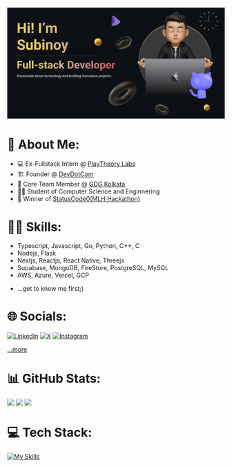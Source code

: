 ![GitHub Banner](banner.png)



# 💫 About Me:
- 💻 Ex-Fullstack Intern @ [PlayTheory Labs](https://playtheory.xyz)
- 🏗️ Founder @ [DevDotCom](https://www.devdotcom.tech/)
- 👥 Core Team Member @ [GDG Kolkata](https://gdg.community.dev/gdg-kolkata/)
- 🧑‍🎓 Student of Computer Science and Enginnering
- 🥇 Winner of [StatusCode0(MLH Hackathon)](https://devfolio.co/statuscode0/dashboard)

# 🤹‍♂️ Skills:
- Typescript, Javascript, Go, Python, C++, C
- Nodejs, Flask 
- Nextjs, Reactjs, React Native, Threejs
- Supabase, MongoDB, FireStore, PostgreSQL, MySQL
- AWS, Azure, Vercel, GCP
+ ...get to know me first;)

# 🌐 Socials:
[![LinkedIn](https://img.icons8.com/color/48/linkedin.png)](https://linkedin.com/in/heysubinoy) [![X](https://img.icons8.com/color/48/twitter--v1.png)](https://twitter.com/heysubinoy) [![Instagram](https://img.icons8.com/fluency/48/instagram-new.png)](https://instagram.com/biswas.subinoy)

[...more](https://linktr.ee/heysubinoy)

# 📊 GitHub Stats:
![](http://github-profile-summary-cards.vercel.app/api/cards/profile-details?username=subinoybiswas&theme=github_dark)
![](http://github-profile-summary-cards.vercel.app/api/cards/stats?username=subinoybiswas&theme=github_dark)
![](http://github-profile-summary-cards.vercel.app/api/cards/most-commit-language?username=subinoybiswas&theme=github_dark)

# 💻 Tech Stack:
[![My Skills](https://skillicons.dev/icons?i=react,nextjs,nodejs,aws,typescript,javascript,go,threejs,flask,postgres,mongodb,firebase,python,gcp,c,cpp,html,css,git,github,vscode)](https://skillicons.dev)
